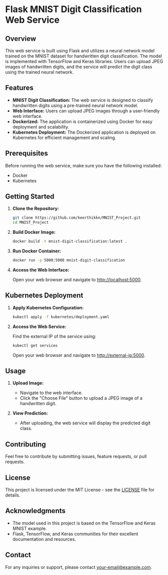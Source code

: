 # Flask MNIST Digit Classification Web Service

## Overview

This web service is built using Flask and utilizes a neural network model trained on the MNIST dataset for handwritten digit classification. The model is implemented with TensorFlow and Keras libraries. Users can upload JPEG images of handwritten digits, and the service will predict the digit class using the trained neural network.

## Features

- **MNIST Digit Classification:** The web service is designed to classify handwritten digits using a pre-trained neural network model.
- **Web Interface:** Users can upload JPEG images through a user-friendly web interface.
- **Dockerized:** The application is containerized using Docker for easy deployment and scalability.
- **Kubernetes Deployment:** The Dockerized application is deployed on Kubernetes for efficient management and scaling.

## Prerequisites

Before running the web service, make sure you have the following installed:

- Docker
- Kubernetes

## Getting Started

1. **Clone the Repository:**

    ```bash
    git clone https://github.com/keerthikkn/MNIST_Project.git
    cd MNIST_Project
    ```

2. **Build Docker Image:**

    ```bash
    docker build -t mnist-digit-classification:latest .
    ```

3. **Run Docker Container:**

    ```bash
    docker run -p 5000:5000 mnist-digit-classification
    ```

4. **Access the Web Interface:**

    Open your web browser and navigate to [http://localhost:5000](http://localhost:5000).

## Kubernetes Deployment

1. **Apply Kubernetes Configuration:**

    ```bash
    kubectl apply -f kubernetes/deployment.yaml
    ```

2. **Access the Web Service:**

    Find the external IP of the service using:

    ```bash
    kubectl get services
    ```

    Open your web browser and navigate to [http://external-ip:5000](http://external-ip:5000).

## Usage

1. **Upload Image:**

    - Navigate to the web interface.
    - Click the "Choose File" button to upload a JPEG image of a handwritten digit.

2. **View Prediction:**

    - After uploading, the web service will display the predicted digit class.

## Contributing

Feel free to contribute by submitting issues, feature requests, or pull requests.

## License

This project is licensed under the MIT License - see the [LICENSE](LICENSE) file for details.

## Acknowledgments

- The model used in this project is based on the TensorFlow and Keras MNIST example.
- Flask, TensorFlow, and Keras communities for their excellent documentation and resources.

## Contact

For any inquiries or support, please contact [your-email@example.com](mailto:keerthikkn2000@gmail.com).
